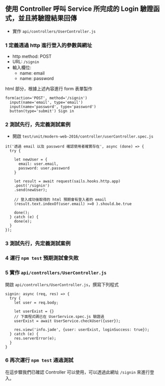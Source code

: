 ## 使用 Controller 呼叫 Service 所完成的 Login 驗證函式，並且將驗證結果回傳

* 實作 `api/controllers/UserController.js`


### 1 定義透過 http 進行登入的參數與網址

* http method: POST
* URL: `/signin`
* 輸入欄位:
  * name: email
  * name: password

html 部分，根據上述內容進行 form 表單製作

```
form(action='POST', method='/signin')
  input(name='email', type='email')
  input(name='password', type='password')
  button(type='submit') Sign in
```


### 2 測試先行，先定義測試案例

* 開啟 `test/unit/modern-web-2016/controller/userController.spec.js`

```
it('透過 email 以及 password 確認使用者確實存在', async (done) => {
  try {

    let newUser = {
      email: user.email,
      password: user.password
    }

    let result = await request(sails.hooks.http.app)
    .post('/signin')
    .send(newUser);

    // 登入成功後取得的 html 預期會有登入者的 email
    (result.text.indexOf(user.email) >=0 ).should.be.true

    done();
  } catch (e) {
    done(e);
  }
});

```
### 3 測試先行，先定義測試案例

### 4 運行 `npm test` 預期測試會失敗

### 5 實作 `api/controllers/UserController.js`

開啟 `api/controllers/UserController.js`，撰寫下列程式

```
signin: async (req, res) => {
  try {
    let user = req.body;

    let userExist = {}
    // 下面程式碼已在 UserService.spec.js 驗證過
    userExist = await UserService.checkUser({user});

    res.view('info.jade', {user: userExist, loginSuccess: true});
  } catch (e) {
    res.serverError(e);
  }
}
```
### 6 再次運行 `npm test` 通過測試

在這步驟我們已確認 Controller 可以使用，可以透過此網址 `/signin` 來進行登入。
